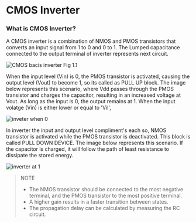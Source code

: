 # CMOS Inverter

### What is CMOS Inverter?

A CMOS inverter is a combination of NMOS and PMOS transistors that converts an input signal from 1 to 0 and 0 to 1.
The Lumped capacitance connected to the output terminal of inverter represents next circuit.

![CMOS bacis inverter](https://github.com/user-attachments/assets/2e4f4823-ab49-40e1-949a-6e09fd4c74c2) Fig 1.1

When the input level (Vin) is 0, the PMOS transistor is activated, causing the output level (Vout) to become 1, so its called as PULL UP block. The image below represents this scenario, where Vdd passes through the PMOS transistor and charges the capacitor, resulting in an increased voltage at Vout. As long as the input is 0, the output remains at 1.
When the input volatge (Vin) is either lower or equal to 'Vil',  

![inveter when 0](https://github.com/user-attachments/assets/28f732ea-a049-4373-af36-b48016b818ce)

In inverter the input and output level compliment's each so, NMOS transistor is activated while the PMOS transistor is deactivated. This block is called PULL DOWN DEVICE. The image below represents this scenario. If the capacitor is charged, it will follow the path of least resistance to dissipate the stored energy.

![inverter at 1](https://github.com/user-attachments/assets/8b95fb49-61f8-4d5c-98bc-3599026df8c6)

> NOTE
>  * The NMOS transistor should be connected to the most negative terminal, and the PMOS transistor to the most positive terminal.
>  * A higher gain results in a faster transition between states.
>  * The propagation delay can be calculated by measuring the RC circuit.
